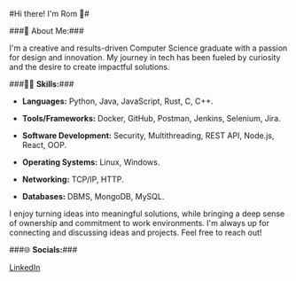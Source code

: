 
#Hi there! I'm Rom 👋#

###💫 About Me:###

I'm a creative and results-driven Computer Science graduate with a passion for design and innovation. My journey in tech has been fueled by curiosity and the desire to create impactful solutions.

###👨‍💻 **Skills:**###

- **Languages:** Python, Java, JavaScript, Rust, C, C++.

- **Tools/Frameworks:** Docker, GitHub, Postman, Jenkins, Selenium, Jira.

- **Software Development:** Security, Multithreading, REST API, Node.js, React, OOP.

- **Operating Systems:**  Linux, Windows.

- **Networking:** TCP/IP, HTTP.

- **Databases:** DBMS, MongoDB, MySQL.
 
I enjoy turning ideas into meaningful solutions, while bringing a deep sense of ownership and commitment to work environments. I'm always up for connecting and discussing ideas and projects. Feel free to reach out!

###🌐 **Socials:**###

[LinkedIn](https://www.linkedin.com/in/rom-green)
